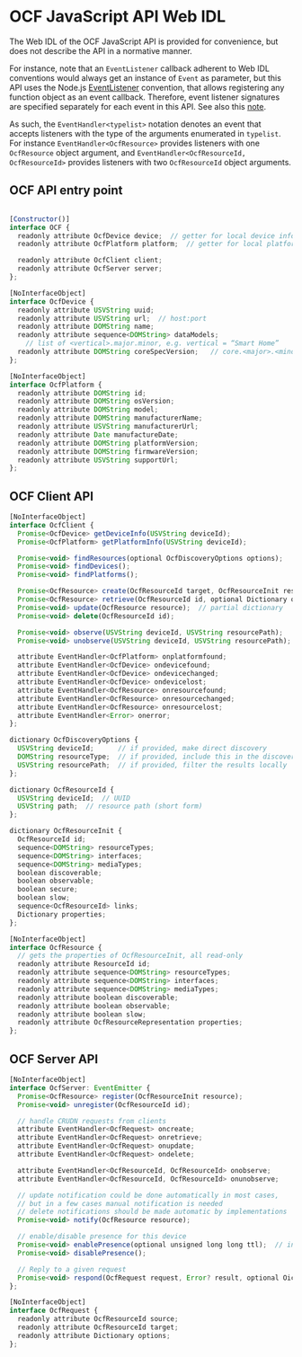 OCF JavaScript API Web IDL
==========================

The Web IDL of the OCF JavaScript API is provided for convenience, but does not describe the API in a normative manner.

For instance, note that an `EventListener` callback adherent to Web IDL conventions would always get an instance of `Event` as parameter, but this API uses the Node.js [EventListener](https://nodejs.org/api/events.html#events_passing_arguments_and_this_to_listeners) convention, that allows registering any function object as an event callback. Therefore, event listener signatures are specified separately for each event in this API. See also this [note](http://heycam.github.io/webidl/#dfn-callback-interface).

As such, the `EventHandler<typelist>` notation denotes an event that accepts listeners with the type of the arguments enumerated in `typelist`. For instance `EventHandler<OcfResource>` provides listeners with one `OcfResource` object argument, and `EventHandler<OcfResourceId, OcfResourceId>` provides listeners with two `OcfResourceId` object arguments.


## OCF API entry point

```javascript

[Constructor()]
interface OCF {
  readonly attribute OcfDevice device;  // getter for local device info
  readonly attribute OcfPlatform platform;  // getter for local platform info

  readonly attribute OcfClient client;
  readonly attribute OcfServer server;
};

[NoInterfaceObject]
interface OcfDevice {
  readonly attribute USVString uuid;
  readonly attribute USVString url;  // host:port
  readonly attribute DOMString name;
  readonly attribute sequence<DOMString> dataModels;
    // list of <vertical>.major.minor, e.g. vertical = “Smart Home”
  readonly attribute DOMString coreSpecVersion;   // core.<major>.<minor>
};

[NoInterfaceObject]
interface OcfPlatform {
  readonly attribute DOMString id;
  readonly attribute DOMString osVersion;
  readonly attribute DOMString model;
  readonly attribute DOMString manufacturerName;
  readonly attribute USVString manufacturerUrl;
  readonly attribute Date manufactureDate;
  readonly attribute DOMString platformVersion;
  readonly attribute DOMString firmwareVersion;
  readonly attribute USVString supportUrl;
};
```

## OCF Client API
```javascript
[NoInterfaceObject]
interface OcfClient {
  Promise<OcfDevice> getDeviceInfo(USVString deviceId);
  Promise<OcfPlatform> getPlatformInfo(USVString deviceId);

  Promise<void> findResources(optional OcfDiscoveryOptions options);
  Promise<void> findDevices();
  Promise<void> findPlatforms();

  Promise<OcfResource> create(OcfResourceId target, OcfResourceInit resource);
  Promise<OcfResource> retrieve(OcfResourceId id, optional Dictionary options);
  Promise<void> update(OcfResource resource);  // partial dictionary
  Promise<void> delete(OcfResourceId id);

  Promise<void> observe(USVString deviceId, USVString resourcePath);
  Promise<void> unobserve(USVString deviceId, USVString resourcePath);

  attribute EventHandler<OcfPlatform> onplatformfound;
  attribute EventHandler<OcfDevice> ondevicefound;
  attribute EventHandler<OcfDevice> ondevicechanged;
  attribute EventHandler<OcfDevice> ondevicelost;
  attribute EventHandler<OcfResource> onresourcefound;
  attribute EventHandler<OcfResource> onresourcechanged;
  attribute EventHandler<OcfResource> onresourcelost;
  attribute EventHandler<Error> onerror;
};

dictionary OcfDiscoveryOptions {
  USVString deviceId;      // if provided, make direct discovery
  DOMString resourceType;  // if provided, include this in the discovery request
  USVString resourcePath;  // if provided, filter the results locally
};

dictionary OcfResourceId {
  USVString deviceId;  // UUID
  USVString path;  // resource path (short form)
};

dictionary OcfResourceInit {
  OcfResourceId id;
  sequence<DOMString> resourceTypes;
  sequence<DOMString> interfaces;
  sequence<DOMString> mediaTypes;
  boolean discoverable;
  boolean observable;
  boolean secure;
  boolean slow;
  sequence<OcfResourceId> links;
  Dictionary properties;
};

[NoInterfaceObject]
interface OcfResource {
  // gets the properties of OcfResourceInit, all read-only
  readonly attribute ResourceId id;
  readonly attribute sequence<DOMString> resourceTypes;
  readonly attribute sequence<DOMString> interfaces;
  readonly attribute sequence<DOMString> mediaTypes;
  readonly attribute boolean discoverable;
  readonly attribute boolean observable;
  readonly attribute boolean slow;
  readonly attribute OcfResourceRepresentation properties;
};

```

## OCF Server API
```javascript
[NoInterfaceObject]
interface OcfServer: EventEmitter {
  Promise<OcfResource> register(OcfResourceInit resource);
  Promise<void> unregister(OcfResourceId id);

  // handle CRUDN requests from clients
  attribute EventHandler<OcfRequest> oncreate;
  attribute EventHandler<OcfRequest> onretrieve;
  attribute EventHandler<OcfRequest> onupdate;
  attribute EventHandler<OcfRequest> ondelete;

  attribute EventHandler<OcfResourceId, OcfResourceId> onobserve;
  attribute EventHandler<OcfResourceId, OcfResourceId> onunobserve;

  // update notification could be done automatically in most cases,
  // but in a few cases manual notification is needed
  // delete notifications should be made automatic by implementations
  Promise<void> notify(OcfResource resource);

  // enable/disable presence for this device
  Promise<void> enablePresence(optional unsigned long long ttl);  // in ms
  Promise<void> disablePresence();

  // Reply to a given request
  Promise<void> respond(OcfRequest request, Error? result, optional OicResource? resource);
};

[NoInterfaceObject]
interface OcfRequest {
  readonly attribute OcfResourceId source;
  readonly attribute OcfResourceId target;
  readonly attribute Dictionary options;
};

```
